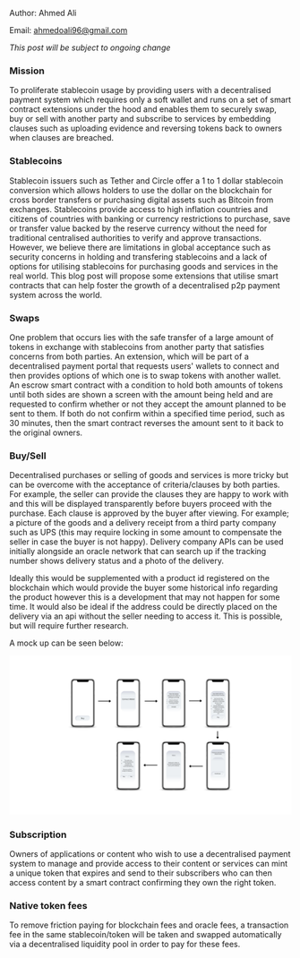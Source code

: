
Author: Ahmed Ali

Email: ahmedoali96@gmail.com

*This post will be subject to ongoing change*

### Mission

To proliferate stablecoin usage by providing users with a decentralised payment system which requires only a soft wallet and runs on a set of smart contract extensions under the hood and enables them to securely swap, buy or sell with another party and subscribe to services by embedding clauses such as uploading evidence and reversing tokens back to owners when clauses are breached.

### Stablecoins

Stablecoin issuers such as Tether and Circle offer a 1 to 1 dollar stablecoin conversion which allows holders to use the dollar on the blockchain for cross border transfers or purchasing digital assets such as Bitcoin from exchanges. Stablecoins provide access to high inflation countries and citizens of countries with banking or currency restrictions to purchase, save or transfer value backed by the reserve currency without the need for traditional centralised authorities to verify and approve transactions. However, we believe there are limitations in global acceptance such as security concerns in holding and transfering stablecoins and a lack of options for utilising stablecoins for purchasing goods and services in the real world. This blog post will propose some extensions that utilise smart contracts that can help foster the growth of a decentralised p2p payment system across the world.

### Swaps

One problem that occurs lies with the safe transfer of a large amount of tokens in exchange with stablecoins from another party that satisfies concerns from both parties. An extension, which will be part of a decentralised payment portal that requests users' wallets to connect and then provides options of which one is to swap tokens with another wallet. An escrow smart contract with a condition to hold both amounts of tokens until both sides are shown a screen with the amount being held and are requested to confirm whether or not they accept the amount planned to be sent to them. If both do not confirm within a specified time period, such as 30 minutes, then the smart contract reverses the amount sent to it back to the original owners.

### Buy/Sell

Decentralised purchases or selling of goods and services is more tricky but can be overcome with the acceptance of criteria/clauses by both parties. For example, the seller can provide the clauses they are happy to work with and this will be displayed transparently before buyers proceed with the purchase. Each clause is approved by the buyer after viewing. For example; a picture of the goods and a delivery receipt from a third party company such as UPS (this may require locking in some amount to compensate the seller in case the buyer is not happy). Delivery company APIs can be used initially alongside an oracle network that can search up if the tracking number shows delivery status and a photo of the delivery. 

Ideally this would be supplemented with a product id registered on the blockchain which would provide the buyer some historical info regarding the product however this is a development that may not happen for some time. It would also be ideal if the address could be directly placed on the delivery via an api without the seller needing to access it. This is possible, but will require further research.

A mock up can be seen below:

![Mock Up](/images/mockup.png)

### Subscription

Owners of applications or content who wish to use a decentralised payment system to manage and provide access to their content or services can mint a unique token that expires and send to their subscribers who can then access content by a smart contract confirming they own the right token.

### Native token fees

To remove friction paying for blockchain fees and oracle fees, a transaction fee in the same stablecoin/token will be taken and swapped automatically via a decentralised liquidity pool in order to pay for these fees. 



